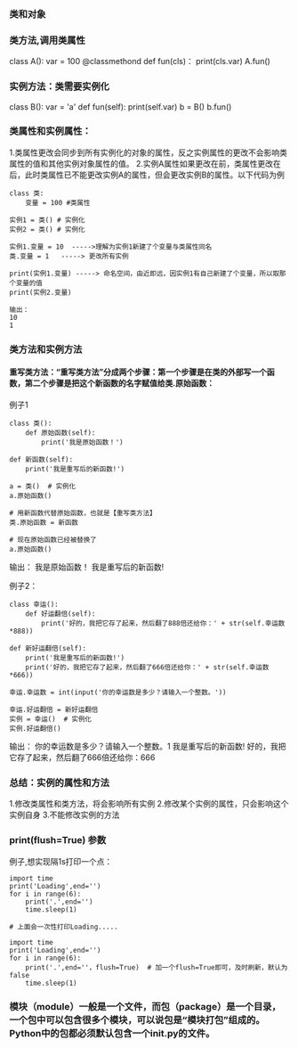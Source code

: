 ### 类和对象

### 类方法,调用类属性
class A():
    var = 100
    @classmethond
    def fun(cls)：
        print(cls.var)
A.fun()

### 实例方法：类需要实例化
class B():
  var = 'a'
  def fun(self):
      print(self.var)
b = B()
b.fun()

### 类属性和实例属性：
1.类属性更改会同步到所有实例化的对象的属性，反之实例属性的更改不会影响类属性的值和其他实例对象属性的值。
2.实例A属性如果更改在前，类属性更改在后，此时类属性已不能更改实例A的属性，但会更改实例B的属性。以下代码为例
```
class 类:
    变量 = 100 #类属性

实例1 = 类() # 实例化
实例2 = 类() # 实例化

实例1.变量 = 10  ----->理解为实例1新建了个变量与类属性同名
类.变量 = 1   -----> 更改所有实例

print(实例1.变量) -----> 命名空间，由近即远，因实例1有自己新建了个变量，所以取那个变量的值
print(实例2.变量)

输出：
10
1
```
### 类方法和实例方法

#### 重写类方法：“重写类方法”分成两个步骤：第一个步骤是在类的外部写一个函数，第二个步骤是把这个新函数的名字赋值给类.原始函数：
例子1
```
class 类():
    def 原始函数(self):
        print('我是原始函数！')

def 新函数(self):
    print('我是重写后的新函数!')

a = 类()  # 实例化
a.原始函数()

# 用新函数代替原始函数，也就是【重写类方法】
类.原始函数 = 新函数

# 现在原始函数已经被替换了
a.原始函数()

```
输出：
我是原始函数！
我是重写后的新函数!


例子2：
```
class 幸运():
    def 好运翻倍(self):
        print('好的，我把它存了起来，然后翻了888倍还给你：' + str(self.幸运数*888))

def 新好运翻倍(self):
    print('我是重写后的新函数!')
    print('好的，我把它存了起来，然后翻了666倍还给你：' + str(self.幸运数*666))

幸运.幸运数 = int(input('你的幸运数是多少？请输入一个整数。'))

幸运.好运翻倍 = 新好运翻倍
实例 = 幸运()  # 实例化
实例.好运翻倍()
```
输出：
你的幸运数是多少？请输入一个整数。1
我是重写后的新函数!
好的，我把它存了起来，然后翻了666倍还给你：666

### 总结：实例的属性和方法
1.修改类属性和类方法，将会影响所有实例
2.修改某个实例的属性，只会影响这个实例自身
3.不能修改实例的方法

### print(flush=True) 参数

例子,想实现隔1s打印一个点：
```
import time
print('Loading',end='')
for i in range(6):
    print('.',end='')
    time.sleep(1)

# 上面会一次性打印Loading.....

import time
print('Loading',end='')
for i in range(6):
    print('.',end=''，flush=True)  # 加一个flush=True即可，及时刷新，默认为false
    time.sleep(1)
```
### 模块（module）一般是一个文件，而包（package）是一个目录，一个包中可以包含很多个模块，可以说包是“模块打包”组成的。Python中的包都必须默认包含一个init.py的文件。
